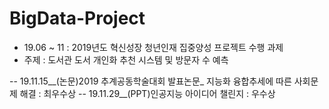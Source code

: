 # BigData-Project
 - 19.06 ~ 11 : 2019년도 혁신성장 청년인재 집중양성 프로젝트 수행 과제
 - 주제 : 도서관 도서 개인화 추천 시스템 및 방문자 수 예측

 -- 19.11.15__(논문)2019 추계공동학술대회 발표논문_ 지능화 융합추세에 따른 사회문제 해결 : 최우수상
 -- 19.11.29__(PPT)인공지능 아이디어 챌린지 : 우수상
